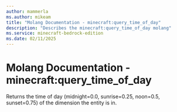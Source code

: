 ```yaml
---
author: mammerla
ms.author: mikeam
title: "Molang Documentation - minecraft:query_time_of_day"
description: "Describes the minecraft:query_time_of_day molang"
ms.service: minecraft-bedrock-edition
ms.date: 02/11/2025 
---
```


# Molang Documentation - minecraft:query_time_of_day

Returns the time of day (midnight=0.0, sunrise=0.25, noon=0.5, sunset=0.75) of the dimension the entity is in.
